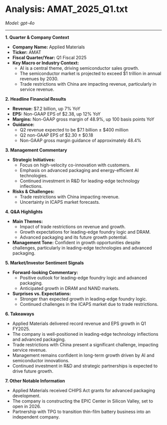 # Analysis: AMAT_2025_Q1.txt

*Model: gpt-4o*

---

**1. Quarter & Company Context**
- **Company Name:** Applied Materials
- **Ticker:** AMAT
- **Fiscal Quarter/Year:** Q1 Fiscal 2025
- **Key Macro or Industry Context:**
  - AI is a central theme, driving semiconductor sales growth.
  - The semiconductor market is projected to exceed $1 trillion in annual revenues by 2030.
  - Trade restrictions with China are impacting revenue, particularly in service revenue.

**2. Headline Financial Results**
- **Revenue:** $7.2 billion, up 7% YoY
- **EPS:** Non-GAAP EPS of $2.38, up 12% YoY
- **Margins:** Non-GAAP gross margin of 48.9%, up 100 basis points YoY
- **Guidance:**
  - Q2 revenue expected to be $7.1 billion ± $400 million
  - Q2 non-GAAP EPS of $2.30 ± $0.18
  - Non-GAAP gross margin guidance of approximately 48.4%

**3. Management Commentary**
- **Strategic Initiatives:**
  - Focus on high-velocity co-innovation with customers.
  - Emphasis on advanced packaging and energy-efficient AI technologies.
  - Continued investment in R&D for leading-edge technology inflections.
- **Risks & Challenges:**
  - Trade restrictions with China impacting revenue.
  - Uncertainty in ICAPS market forecasts.

**4. Q&A Highlights**
- **Main Themes:**
  - Impact of trade restrictions on revenue and growth.
  - Growth expectations for leading-edge foundry logic and DRAM.
  - Advanced packaging and its future growth potential.
- **Management Tone:** Confident in growth opportunities despite challenges, particularly in leading-edge technologies and advanced packaging.

**5. Market/Investor Sentiment Signals**
- **Forward-looking Commentary:**
  - Positive outlook for leading-edge foundry logic and advanced packaging.
  - Anticipated growth in DRAM and NAND markets.
- **Surprises vs. Expectations:**
  - Stronger than expected growth in leading-edge foundry logic.
  - Continued challenges in the ICAPS market due to trade restrictions.

**6. Takeaways**
- Applied Materials delivered record revenue and EPS growth in Q1 FY2025.
- The company is well-positioned in leading-edge technology inflections and advanced packaging.
- Trade restrictions with China present a significant challenge, impacting service revenue.
- Management remains confident in long-term growth driven by AI and semiconductor innovations.
- Continued investment in R&D and strategic partnerships is expected to drive future growth.

**7. Other Notable Information**
- Applied Materials received CHIPS Act grants for advanced packaging development.
- The company is constructing the EPIC Center in Silicon Valley, set to open in 2026.
- Partnership with TPG to transition thin-film battery business into an independent company.